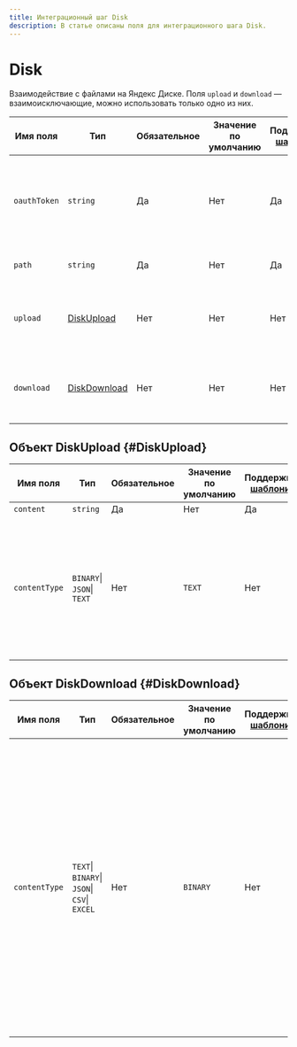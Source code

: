 ```yaml
---
title: Интеграционный шаг Disk
description: В статье описаны поля для интеграционного шага Disk.
---
```


# Disk

Взаимодействие с файлами на Яндекс Диске. Поля `upload` и `download` — взаимоисключающие, можно использовать только одно из них.

Имя поля | Тип | Обязательное | Значение по умолчанию | Поддерживается [шаблонизация](../../templating.md) | Описание
--- | --- | --- | --- | --- | ---
`oauthToken` | `string` | Да | Нет | Да | [OAuth-токен](../../../../../iam/concepts/authorization/oauth-token.md), который будет использоваться для авторизации при обращении к Яндекс Диску.
`path` | `string` | Да | Нет | Да | Путь к файлу для записи или скачивания.
`upload` | [DiskUpload](#DiskUpload) | Нет | Нет | Нет | Конфигурация действия `upload` — запись файла на Яндекс Диск.
`download` | [DiskDownload](#DiskDownload) | Нет | Нет | Нет | Конфигурация действия `download` — скачивание файла с Яндекс Диска.


## Объект DiskUpload {#DiskUpload}

Имя поля | Тип | Обязательное | Значение по умолчанию | Поддерживается [шаблонизация](../../templating.md) | Описание
--- | --- | --- | --- | --- | ---
`content` | `string` | Да | Нет | Да | Записываемый контент.
`contentType` | `BINARY`\|<br/>`JSON`\|<br/>`TEXT` | Нет | `TEXT` | Нет | Определяет, как будет интерпретировано переданное в `content` содержимое:<ul><li>`BINARY` — набор байт в виде [base64](https://{{ lang }}.wikipedia.org/wiki/Base64)-encoded-строки.</li><li>`JSON` — текст, содержащий [JSON](https://ru.wikipedia.org/wiki/JSON), будет преобразован в JSON-структуру.</li><li>`TEXT` — текст.</li></ul>


## Объект DiskDownload {#DiskDownload}

Имя поля | Тип | Обязательное | Значение по умолчанию | Поддерживается [шаблонизация](../../templating.md) | Описание
--- | --- | --- | --- | --- | ---
`contentType` | `TEXT`\| <br/>`BINARY`\| <br/>`JSON`\| <br/>`CSV`\| <br/>`EXCEL` | Нет | `BINARY` | Нет | Определяет, как будет интерпретирован контент:<ul><li>`TEXT` — текст.</li><li>`BINARY` — набор байт в виде [base64](https://{{ lang }}.wikipedia.org/wiki/Base64)-encoded-строки.</li><li>`JSON` — текст, содержащий [JSON](https://{{ lang }}.wikipedia.org/wiki/JSON), будет преобразован в JSON-структуру.</li><li>`CSV ` — текст будет преобразован в массив массивов строк, путем деления строки по следующим символам: запятая (`,`) и перенос строки.</li><li>`EXCEL` — текст будет преобразован в массив страниц, где каждая страница — массив массивов строк. Поддерживаемые форматы: `XLAM`, `XLSM`, `XLSX`, `XLTM`, `XLTX`.</li></ul>
